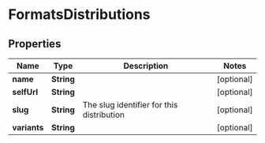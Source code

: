 
# FormatsDistributions

## Properties
Name | Type | Description | Notes
------------ | ------------- | ------------- | -------------
**name** | **String** |  |  [optional]
**selfUrl** | **String** |  |  [optional]
**slug** | **String** | The slug identifier for this distribution |  [optional]
**variants** | **String** |  |  [optional]



